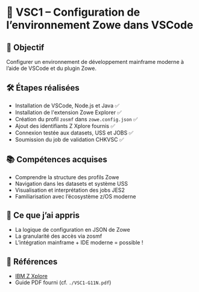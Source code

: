# 🧩 VSC1 – Configuration de l’environnement Zowe dans VSCode

## 🎯 Objectif
Configurer un environnement de développement mainframe moderne à l’aide de VSCode et du plugin Zowe.

## 🛠️ Étapes réalisées
- Installation de VSCode, Node.js et Java ✅
- Installation de l'extension Zowe Explorer ✅
- Création du profil `zosmf` dans `zowe.config.json` ✅
- Ajout des identifiants Z Xplore fournis ✅
- Connexion testée aux datasets, USS et JOBS ✅
- Soumission du job de validation CHKVSC ✅

## 📚 Compétences acquises
- Comprendre la structure des profils Zowe
- Navigation dans les datasets et système USS
- Visualisation et interprétation des jobs JES2
- Familiarisation avec l’écosystème z/OS moderne

## 🧠 Ce que j’ai appris
- La logique de configuration en JSON de Zowe
- La granularité des accès via zosmf
- L’intégration mainframe + IDE moderne = possible !

## 🧾 Références
- [IBM Z Xplore](https://ibmzxplore.influitive.com/)
- Guide PDF fourni (cf. `./VSC1-G11N.pdf`)